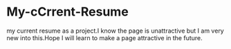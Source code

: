 # My-cCrrent-Resume
my current resume as a project.I know the page is unattractive but I am very new into this.Hope I will learn to make a page attractive in the future.
